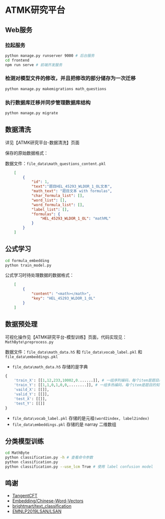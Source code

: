 # ATMK研究平台


## Web服务

### 拉起服务

```bash
python manage.py runserver 9000 # 后台服务
cd frontend
npm run serve # 前端开发服务
```

### 检测对模型文件的修改，并且把修改的部分储存为一次迁移
```bash
python manage.py makemigrations math_questions
```
### 执行数据库迁移并同步管理数据库结构
```bash
python manage.py migrate
```

## 数据清洗

详见【ATMK研究平台-数据清洗】页面

保存的原始数据格式：

数据文件：`file_data\math_questions_content.pkl`

```json
    [
        {
            "id": 1,
            "text":"题目HEL_45293_WLDOR_1_OL文本",
            "math_text": "题目文本 with formulas",
            "char_formula_list": [],
            "word_list": [],
            "word_formula_list": [],
            "label_list": [],
            "formulas": {
                "HEL_45293_WLDOR_1_OL": "mathML"
            }
        }
    ]

```

## 公式学习

```bash
cd formula_embedding
python train_model.py
```

公式学习时待处理数据的数据格式：

```json
    [
        {
            "content": "<math></math>",
            "key": "HEL_45293_WLDOR_1_OL"
        }
    ]

```

## 数据预处理

可视化操作见【ATMK研究平台-模型训练】页面，代码实现见： `MathByte\preprocess.py`

数据文件：`file_data\math_data.h5` 和 `file_data\vocab_label.pkl` 和 `file_data\embeddings.pkl`

+ `file_data\math_data.h5` 存储的是字典
```Python
{
    'train_X': [[1,12,233,10002,0.......]], # 一组序列编码，每个item是题目序列，序列长度100
    'train_Y': [[1,1,0,1,0,0,........]], # 一组多热编码，每个item是题目的知识点集，标签总数？
    'vaild_X': [[]], 
    'valid_Y': [[]], 
    'test_X': [[]],
    'test_Y': [[]]
}
```

+ `file_data\vocab_label.pkl` 存储的是元祖`(word2index, label2index)`
+ `file_data\embeddings.pkl` 存储的是 narray 二维数组

## 分类模型训练

```bash
cd MathByte
python classification.py -h # 查看命令参数
python classification.py
python classification.py --use_lcm True # 使用 label confusion model
```

## 鸣谢
+ [TangentCFT](https://github.com/BehroozMansouri/TangentCFT)
+ [Embedding/Chinese-Word-Vectors](https://github.com/Embedding/Chinese-Word-Vectors)
+ [brightmart/text_classification](https://github.com/brightmart/text_classification)
+ [EMNLP2019LSAN/LSAN](https://github.com/EMNLP2019LSAN/LSAN/)